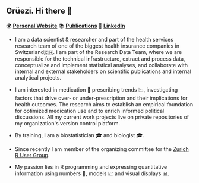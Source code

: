 ## Grüezi. Hi there 👋

<!--
**serigra/serigra** is a ✨ _special_ ✨ repository because its `README.md` (this file) appears on your GitHub profile.

Here are some ideas to get you started:

- 🔭 I’m currently working on ...
- 🌱 I’m currently learning ...
- 👯 I’m looking to collaborate on ...
- 🤔 I’m looking for help with ...
- 💬 Ask me about ...
- 📫 How to reach me: ...
- 😄 Pronouns: ...
- ⚡ Fun fact: ...
-->

🌍 [**Personal Website**](https://serigra.github.io/Webpage_Quarto/) 📚 [**Publications**](https://orcid.org/0009-0005-2128-0827) 🌟 [**LinkedIn**](https://www.linkedin.com/in/sereina-maria-graber-078701bb/)



- I am a data scientist & researcher and part of the health services research team of one of the biggest health insurance companies in Switzerland🇨🇭.
I am part of the Research Data Team, where we are responsible for the technical infrastructure, extract and process data, conceptualize and implement statistical analyses, and collaborate with internal and external stakeholders on scientific publications and internal analytical projects.

- I am interested in medication 💊 prescribing trends 📉, investigating factors that drive over- or under-prescription and their implications for health outcomes. 
The research aims to establish an empirical foundation for optimized medication use and to enrich informed political discussions.
All my current work projects live on private repositories of my organization's version control platform.

- By training, I am a biostatistician 🎓 and biologist 🎓. 

- Since recently I am member of the organizing committee for the [Zurich R User Group](https://zurich-r-user-group.github.io/).

- My passion lies in R programming and expressing quantitative information using numbers 🎲, models 📈 and visual displays 📊.


